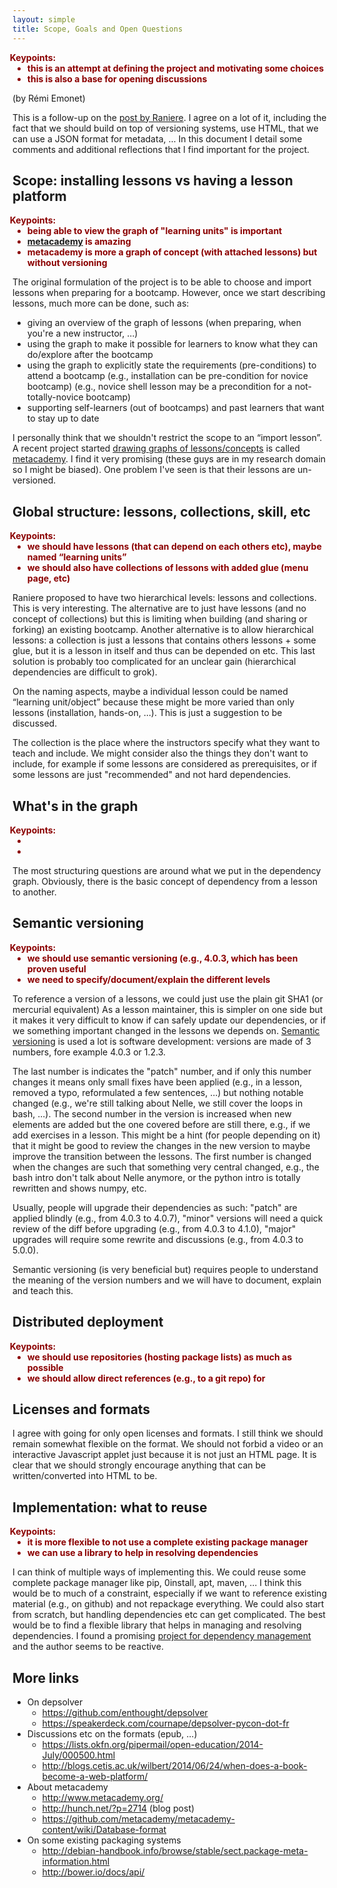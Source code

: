 ```yaml
--- 
layout: simple
title: Scope, Goals and Open Questions
---
```


<style type="text/css">
          ul.keypoints:before {content: "Keypoints: "; margin-left: -2em;}
          ul.keypoints {color: darkred; font-weight: bold;}
</style>

<ul class="keypoints">
    <li>this is an attempt at defining the project and motivating some choices</li>
    <li>this is also a base for opening discussions</li>
</ul>

(by Rémi Emonet)

This is a follow-up on the [post by Raniere](http://blog.rgaiacs.com/2014/07/02/import_lesson_is_possible.html).
I agree on a lot of it, including the fact that we should build on top of versioning systems, use HTML, that we can use a JSON format for metadata, …
In this document I detail some comments and additional reflections that I find important for the project.

## Scope: installing lessons vs having a lesson platform

<ul class="keypoints">
    <li>being able to view the graph of "learning units" is important</li>
    <li><a href="http://www.metacademy.org/">metacademy</a> is amazing</li>
    <li>metacademy is more a graph of concept (with attached lessons) but without versioning</li>
</ul>

The original formulation of the project is to be able to choose and import lessons when preparing for a bootcamp.
However, once we start describing lessons, much more can be done, such as:
- giving an overview of the graph of lessons (when preparing, when you're a new instructor, …)
- using the graph to make it possible for learners to know what they can do/explore after the bootcamp
- using the graph to explicitly state the requirements (pre-conditions) to attend a bootcamp (e.g., installation can be pre-condition for novice bootcamp) (e.g., novice shell lesson may be a precondition for a not-totally-novice bootcamp)
- supporting self-learners (out of bootcamps) and past learners that want to stay up to date

I personally think that we shouldn't restrict the scope to an “import lesson”.
A recent project started [drawing graphs of lessons/concepts](http://www.metacademy.org/graphs/concepts/regularization#focus=x6e7glql&mode=explore) is called [metacademy](http://www.metacademy.org/).
I find it very promising (these guys are in my research domain so I might be biased).
One problem I've seen is that their lessons are un-versioned.


## Global structure: lessons, collections, skill, etc

<ul class="keypoints">
    <li>we should have lessons (that can depend on each others etc), maybe named “learning units”</li>
    <li>we should also have collections of lessons with added glue (menu page, etc)</li>
</ul>

Raniere proposed to have two hierarchical levels: lessons and collections.
This is very interesting.
The alternative are to just have lessons (and no concept of collections) but this is limiting when building (and sharing or forking) an existing bootcamp.
Another alternative is to allow hierarchical lessons: a collection is just a lessons that contains others lessons + some glue, but it is a lesson in itself and thus can be depended on etc.
This last solution is probably too complicated for an unclear gain (hierarchical dependencies are difficult to grok).

On the naming aspects, maybe a individual lesson could be named “learning unit/object” because these might be more varied than only lessons (installation, hands-on, …).
This is just a suggestion to be discussed.

The collection is the place where the instructors specify what they want to teach and include.
We might consider also the things they don't want to include, for example if some lessons are considered as prerequisites, or if some lessons are just "recommended" and not hard dependencies.


## What's in the graph

<ul class="keypoints">
    <li></li>
    <li></li>
</ul>

The most structuring questions are around what we put in the dependency graph.
Obviously, there is the basic concept of dependency from a lesson to another.


## Semantic versioning

<ul class="keypoints">
    <li>we should use semantic versioning (e.g., 4.0.3, which has been proven useful</li>
    <li>we need to specify/document/explain the different levels</li>
</ul>

To reference a version of a lessons, we could just use the plain git SHA1 (or mercurial equivalent)
As a lesson maintainer, this is simpler on one side but it makes it very difficult to know if can safely update our dependencies, or if we something important changed in the lessons we depends on.
[Semantic versioning](http://semver.org/) is used a lot is software development: versions are made of 3 numbers, fore example 4.0.3 or 1.2.3.

The last number is indicates the "patch" number, and if only this number changes it means only small fixes have been applied (e.g., in a lesson, removed a typo, reformulated a few sentences, ...) but nothing notable changed (e.g., we're still talking about Nelle, we still cover the loops in bash, ...).
The second number in the version is increased when new elements are added but the one covered before are still there, e.g., if we add exercises in a lesson.
This might be a hint (for people depending on it) that it might be good to review the changes in the new version to maybe improve the transition between the lessons.
The first number is changed when the changes are such that something very central changed, e.g., the bash intro don't talk about Nelle anymore, or the python intro is totally rewritten and shows numpy, etc.

Usually, people will upgrade their dependencies as such: "patch" are applied blindly (e.g., from 4.0.3 to 4.0.7), "minor" versions will need a quick review of the diff before upgrading (e.g., from 4.0.3 to 4.1.0), "major" upgrades will require some rewrite and discussions (e.g., from 4.0.3 to 5.0.0).

Semantic versioning (is very beneficial but) requires people to understand the meaning of the version numbers and we will have to document, explain and teach this.

## Distributed deployment

<ul class="keypoints">
    <li>we should use repositories (hosting package lists) as much as possible</li>
    <li>we should allow direct references (e.g., to a git repo) for </li>
</ul>


## Licenses and formats

I agree with going for only open licenses and formats.
I still think we should remain somewhat flexible on the format.
We should not forbid a video or an interactive Javascript applet just because it is not just an HTML page.
It is clear that we should strongly encourage anything that can be written/converted into HTML to be.

## Implementation: what to reuse

<ul class="keypoints">
    <li>it is more flexible to not use a complete existing package manager</li>
    <li>we can use a library to help in resolving dependencies</li>
</ul>

I can think of multiple ways of implementing this.
We could reuse some complete package manager like pip, 0install, apt, maven, …
I think this would be to much of a constraint, especially if we want to reference existing material (e.g., on github) and not repackage everything.
We could also start from scratch, but handling dependencies etc can get complicated.
The best would be to find a flexible library that helps in managing and resolving dependencies.
I found a promising [project for dependency management](https://github.com/enthought/depsolver) and the author seems to be reactive.





## More links

- On depsolver
  - https://github.com/enthought/depsolver
  - https://speakerdeck.com/cournape/depsolver-pycon-dot-fr
- Discussions etc on the formats (epub, ...)
  - https://lists.okfn.org/pipermail/open-education/2014-July/000500.html
  - http://blogs.cetis.ac.uk/wilbert/2014/06/24/when-does-a-book-become-a-web-platform/
- About metacademy
  - http://www.metacademy.org/
  - http://hunch.net/?p=2714 (blog post)
  - https://github.com/metacademy/metacademy-content/wiki/Database-format
- On some existing packaging systems
  - http://debian-handbook.info/browse/stable/sect.package-meta-information.html
  - http://bower.io/docs/api/
